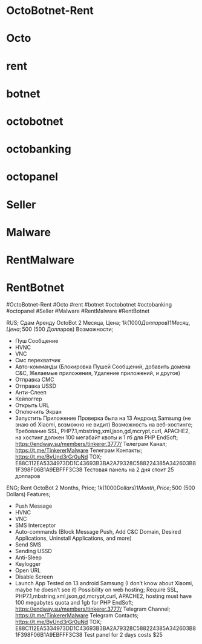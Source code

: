 # OctoBotnet-Rent
# Octo
# rent
# botnet
# octobotnet
# octobanking
# octopanel
# Seller
# Malware
# RentMalware
# RentBotnet

#OctoBotnet-Rent
#Octo
#rent
#botnet
#octobotnet
#octobanking
#octopanel
#Seller
#Malware
#RentMalware
#RentBotnet


RUS;
Сдам Аренду OctoBot 
2 Месяца, Цена; 1$k (1000 Долларов) 
1 Месяц, Цена; 500$ (500 Долларов) 
Возможности;
- Пуш Сообщение 
- HVNC 
- VNC
- Смс перехватчик
- Авто-комманды (Блокировка Пушей Сообщений, добавить домена С&C, Желаемые приложения, Удаление приложений, и другое)
- Отправка СМС
- Отправка USSD
- Анти-Cлееп
- Кейлоггер
- Открыть URL
- Отключить Экран
- Запустить Приложение
Проверка была на 13 Андроид Samsung (не знаю об Xiaomi, возможно не видит)
Возможность на веб-хостинге; Требование SSL, PHP7.1,mbstring,xml,json,gd,mcrypt,curl, APACHE2, на хостинг должен 100 мегабайт квоты и 1 гб для PHP
EndSoft; https://endway.su/members/tinkerer.3777/
Телеграм Канал; https://t.me/TinkererMalware
Телеграм Контакты; https://t.me/ByUnd3rGr0uNd
TOX; E88C112EA5334973DD1C43693B3BA2A79328C588224385A342603B81F398F06B1A9EBFFF3C38
Тестовая панель на 2 дня стоит 25 долларов

ENG;
Rent OctoBot 
2 Months, Price; 1$k (1000 Dollars)
1 Month, Price; 500$ (500 Dollars)
Features;
- Push Message 
- HVNC 
- VNC
- SMS Interceptor
- Auto-commands (Block Message Push, Add C&C Domain, Desired Applications, Uninstall Applications, and more)
- Send SMS
- Sending USSD
- Anti-Sleep
- Keylogger
- Open URL
- Disable Screen
- Launch App
Tested on 13 android Samsung (I don’t know about Xiaomi, maybe he doesn’t see it)
Possibility on web hosting; Require SSL, PHP7.1,mbstring,xml,json,gd,mcrypt,curl, APACHE2, hosting must have 100 megabytes quota and 1gb for PHP
EndSoft; https://endway.su/members/tinkerer.3777/
Telegram Channel; https://t.me/TinkererMalware
Telegram Contacts; https://t.me/ByUnd3rGr0uNd
TOX; E88C112EA5334973DD1C43693B3BA2A79328C588224385A342603B81F398F06B1A9EBFFF3C38
Test panel for 2 days costs $25
